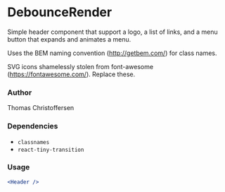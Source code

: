 # DebounceRender

Simple header component that support a logo, a list of links, and a menu button that expands and animates a menu.

Uses the BEM naming convention (http://getbem.com/) for class names.

SVG icons shamelessly stolen from font-awesome (https://fontawesome.com/). Replace these.

### Author

Thomas Christoffersen

### Dependencies

- `classnames`
- `react-tiny-transition`

### Usage

```jsx
<Header />
```
